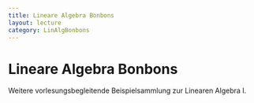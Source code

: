 ```yaml
---
title: Lineare Algebra Bonbons
layout: lecture
category: LinAlgBonbons
---
```


# Lineare Algebra Bonbons

Weitere vorlesungsbegleitende Beispielsammlung zur Linearen Algebra I.
